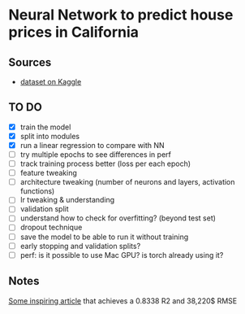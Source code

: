 # Neural Network to predict house prices in California

## Sources
- [dataset on Kaggle](https://www.kaggle.com/datasets/camnugent/california-housing-prices/data)

## TO DO 

- [x] train the model
- [x] split into modules
- [x] run a linear regression to compare with NN
- [ ] try multiple epochs to see differences in perf
- [ ] track training process better (loss per each epoch)
- [ ] feature tweaking
- [ ] architecture tweaking (number of neurons and layers, activation functions)
- [ ] lr tweaking & understanding
- [ ] validation split 
- [ ] understand how to check for overfitting? (beyond test set)
- [ ] dropout technique
- [ ] save the model to be able to run it without training
- [ ] early stopping and validation splits?
- [ ] perf: is it possible to use Mac GPU? is torch already using it?

## Notes
[Some inspiring article](https://medium.com/@tejus05/california-housing-price-prediction-an-end-to-end-machine-learning-project-example-6d1a56c6c248) that achieves a 0.8338 R2 and 38,220$ RMSE 
